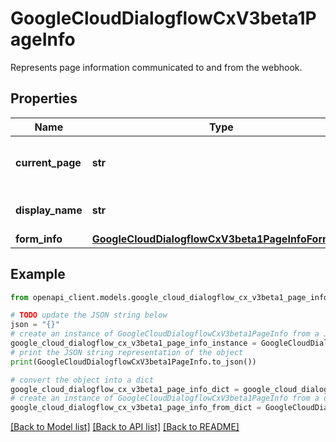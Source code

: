 # GoogleCloudDialogflowCxV3beta1PageInfo

Represents page information communicated to and from the webhook.

## Properties

Name | Type | Description | Notes
------------ | ------------- | ------------- | -------------
**current_page** | **str** | Always present for WebhookRequest. Ignored for WebhookResponse. The unique identifier of the current page. Format: &#x60;projects//locations//agents//flows//pages/&#x60;. | [optional] 
**display_name** | **str** | Always present for WebhookRequest. Ignored for WebhookResponse. The display name of the current page. | [optional] 
**form_info** | [**GoogleCloudDialogflowCxV3beta1PageInfoFormInfo**](GoogleCloudDialogflowCxV3beta1PageInfoFormInfo.md) |  | [optional] 

## Example

```python
from openapi_client.models.google_cloud_dialogflow_cx_v3beta1_page_info import GoogleCloudDialogflowCxV3beta1PageInfo

# TODO update the JSON string below
json = "{}"
# create an instance of GoogleCloudDialogflowCxV3beta1PageInfo from a JSON string
google_cloud_dialogflow_cx_v3beta1_page_info_instance = GoogleCloudDialogflowCxV3beta1PageInfo.from_json(json)
# print the JSON string representation of the object
print(GoogleCloudDialogflowCxV3beta1PageInfo.to_json())

# convert the object into a dict
google_cloud_dialogflow_cx_v3beta1_page_info_dict = google_cloud_dialogflow_cx_v3beta1_page_info_instance.to_dict()
# create an instance of GoogleCloudDialogflowCxV3beta1PageInfo from a dict
google_cloud_dialogflow_cx_v3beta1_page_info_from_dict = GoogleCloudDialogflowCxV3beta1PageInfo.from_dict(google_cloud_dialogflow_cx_v3beta1_page_info_dict)
```
[[Back to Model list]](../README.md#documentation-for-models) [[Back to API list]](../README.md#documentation-for-api-endpoints) [[Back to README]](../README.md)


